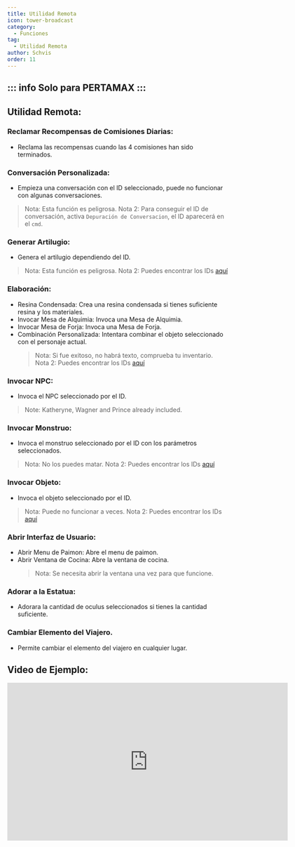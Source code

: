 ```yaml
---
title: Utilidad Remota
icon: tower-broadcast
category:
  - Funciones
tag:
  - Utilidad Remota
author: Schvis
order: 11
---
```


::: info Solo para PERTAMAX
:::
---
## Utilidad Remota:
### Reclamar Recompensas de Comisiones Diarias:
- Reclama las recompensas cuando las 4 comisiones han sido terminados.
### Conversación Personalizada:
- Empieza una conversación con el ID seleccionado, puede no funcionar con algunas conversaciones.
> Nota: Esta función es peligrosa.
> Nota 2: Para conseguir el ID de conversación, activa `Depuración de Conversacion`, el ID aparecerá en el `cmd`.
### Generar Artilugio:
- Genera el artilugio dependiendo del ID.
> Nota: Esta función es peligrosa.
> Nota 2: Puedes encontrar los IDs [aquí](https://github.com/jie65535/GrasscutterCommandGenerator/blob/main/Source/GrasscutterTools/Resources/en-us/Gadget.txt)
### Elaboración:
- Resina Condensada: Crea una resina condensada si tienes suficiente resina y los materiales.
- Invocar Mesa de Alquimia: Invoca una Mesa de Alquimia.
- Invocar Mesa de Forja: Invoca una Mesa de Forja.
- Combinación Personalizada: Intentara combinar el objeto seleccionado con el personaje actual.
    > Nota: Si fue exitoso, no habrá texto, comprueba tu inventario.
    > Nota 2: Puedes encontrar los IDs [aquí](https://github.com/jie65535/GrasscutterCommandGenerator/blob/main/Source/GrasscutterTools/Resources/en-us/Item.txt)
### Invocar NPC:
- Invoca el NPC seleccionado por el ID.
> Note: Katheryne, Wagner and Prince already included.
### Invocar Monstruo:
- Invoca el monstruo seleccionado por el ID con los parámetros seleccionados.
> Nota: No los puedes matar.
> Nota 2: Puedes encontrar los IDs [aquí](https://github.com/jie65535/GrasscutterCommandGenerator/blob/main/Source/GrasscutterTools/Resources/en-us/Monster.txt)
### Invocar Objeto:
- Invoca el objeto seleccionado por el ID.
> Nota: Puede no funcionar a veces.
> Nota 2: Puedes encontrar los IDs [aquí](https://github.com/jie65535/GrasscutterCommandGenerator/blob/main/Source/GrasscutterTools/Resources/en-us/Item.txt)
### Abrir Interfaz de Usuario:
- Abrir Menu de Paimon: Abre el menu de paimon.
- Abrir Ventana de Cocina: Abre la ventana de cocina.
    > Nota: Se necesita abrir la ventana una vez para que funcione.
### Adorar a la Estatua:
- Adorara la cantidad de oculus seleccionados si tienes la cantidad suficiente.
### Cambiar Elemento del Viajero.
- Permite cambiar el elemento del viajero en cualquier lugar.

## Video de Ejemplo:

<div class="iframe-container"><iframe width="640" height="360" src="https://www.youtube.com/embed/XGztUEy82sE?list=PL5eI1Tb64p56g27qfYk7VuFTz4FK6YrKa" title="Korepi - Remote Utilities (Sponsor)" frameborder="0" allow="accelerometer; autoplay; clipboard-write; encrypted-media; gyroscope; picture-in-picture; web-share" allowfullscreen></iframe></div>
